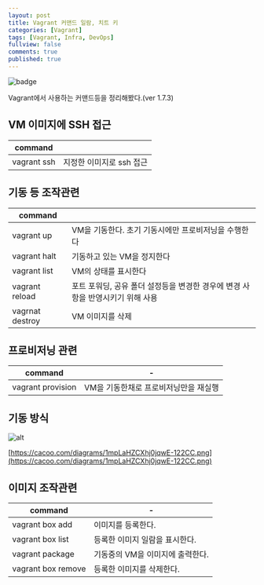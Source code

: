 ```yaml
---
layout: post
title: Vagrant 커맨드 일람, 치트 키
categories: [Vagrant]
tags: [Vagrant, Infra, DevOps]
fullview: false
comments: true
published: true
---
```


![badge](https://img.shields.io/badge/manasobi-vagrant-yellowgreen.svg?style=flat-square)

Vagrant에서 사용하는 커맨드등을 정리해봤다.(ver 1.7.3) 

## VM 이미지에 SSH 접근

|**command** | |
|---|---|
| vagrant ssh | 지정한 이미지로 ssh 접근 |

## 기동 등 조작관련 
|**command** | |
|---|---|
|vagrant up | VM을 기동한다. 초기 기동시에만 프로비저닝을 수행한다|
|vagrant halt | 기동하고 있는 VM을 정지한다|
|vagrant list | VM의 상태를 표시한다|
|vagrant reload | 포트 포워딩, 공유 폴더 설정등을 변경한 경우에 변경 사항을 반영시키기 위해 사용|
|vagrnat destroy | VM 이미지를 삭제|

## 프로비저닝 관련

**command** | -
---|---
vagrant provision | VM을 기동한채로 프로비저닝만을 재실행

## 기동 방식

![alt](https://cacoo.com/diagrams/1mpLaHZCXhj0jqwE-122CC.png)

[https://cacoo.com/diagrams/1mpLaHZCXhj0jqwE-122CC.png](https://cacoo.com/diagrams/1mpLaHZCXhj0jqwE-122CC.png)

## 이미지 조작관련 

**command** | -
---|---
vagrant box add | 이미지를 등록한다.
vagrant box list | 등록한 이미지 일람을 표시한다.
vagrant package | 기동중의 VM을 이미지에 출력한다.
vagrant box remove | 등록한 이미지를 삭제한다.
